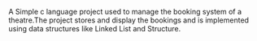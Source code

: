 A Simple c language project used to manage the booking system of a theatre.The
project stores and display the bookings and is implemented using data structures like Linked List and Structure.
